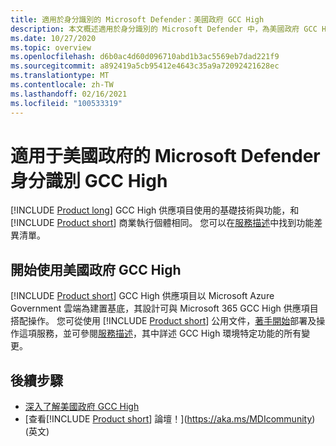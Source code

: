 ```yaml
---
title: 適用於身分識別的 Microsoft Defender：美國政府 GCC High
description: 本文概述適用於身分識別的 Microsoft Defender 中，為美國政府 GCC High 所提供的供應項目。
ms.date: 10/27/2020
ms.topic: overview
ms.openlocfilehash: d6b0ac4d60d096710abd1b3ac5569eb7dad221f9
ms.sourcegitcommit: a892419a5cb95412e4643c35a9a72092421628ec
ms.translationtype: MT
ms.contentlocale: zh-TW
ms.lasthandoff: 02/16/2021
ms.locfileid: "100533319"
---
```

# <a name="microsoft-defender-for-identity-for-us-government-gcc-high"></a>適用于美國政府的 Microsoft Defender 身分識別 GCC High

[!INCLUDE [Product long](includes/product-long.md)] GCC High 供應項目使用的基礎技術與功能，和 [!INCLUDE [Product short](includes/product-short.md)] 商業執行個體相同。 您可以在[服務描述](/enterprise-mobility-security/solutions/ems-azure-atp-govt-service-description)中找到功能差異清單。

## <a name="get-started-with-us-government-gcc-high"></a>開始使用美國政府 GCC High

[!INCLUDE [Product short](includes/product-short.md)] GCC High 供應項目以 Microsoft Azure Government 雲端為建置基底，其設計可與 Microsoft 365 GCC High 供應項目搭配操作。 您可從使用 [!INCLUDE [Product short](includes/product-short.md)] 公用文件，[著手開始](install-step1.md)部署及操作這項服務，並可參閱[服務描述](/enterprise-mobility-security/solutions/ems-mdi-govt-service-description)，其中詳述 GCC High 環境特定功能的所有變更。  

## <a name="next-steps"></a>後續步驟

- [深入了解美國政府 GCC High](/enterprise-mobility-security/solutions/ems-azure-atp-govt-service-description)
- [查看[!INCLUDE [Product short](includes/product-short.md)] 論壇！](https://aka.ms/MDIcommunity)\(英文\)

